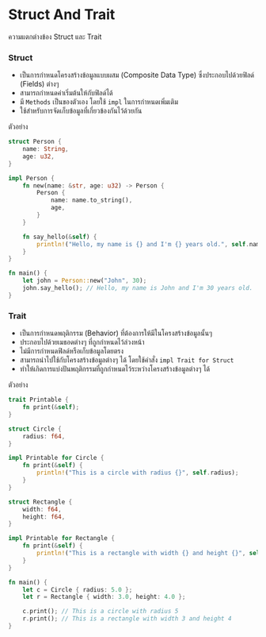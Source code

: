 # Struct And Trait

ความแตกต่างข้อง Struct และ Trait

### **Struct**

* เป็นการกำหนดโครงสร้างข้อมูลแบบผสม (Composite Data Type) ซึ่งประกอบไปด้วยฟิลด์ (Fields) ต่างๆ
* สามารถกำหนดค่าเริ่มต้นให้กับฟิลด์ได้
* มี `Methods` เป็นของตัวเอง โดยใช้ `impl` ในการกำหนดเพิ่มเติม
* ใช้สำหรับการจัดเก็บข้อมูลที่เกี่ยวข้องกันไว้ด้วยกัน

ตัวอย่าง

```rust
struct Person {
    name: String,
    age: u32,
}

impl Person {
    fn new(name: &str, age: u32) -> Person {
        Person {
            name: name.to_string(),
            age,
        }
    }

    fn say_hello(&self) {
        println!("Hello, my name is {} and I'm {} years old.", self.name, self.age);
    }
}

fn main() {
    let john = Person::new("John", 30);
    john.say_hello(); // Hello, my name is John and I'm 30 years old.
}
```

### **Trait**

* เป็นการกำหนดพฤติกรรม (Behavior) ที่ต้องการให้มีในโครงสร้างข้อมูลนั้นๆ
* ประกอบไปด้วยเมธอดต่างๆ ที่ถูกกำหนดไว้ล่วงหน้า
* ไม่มีการกำหนดฟิลด์หรือเก็บข้อมูลโดยตรง
* สามารถนำไปใช้กับโครงสร้างข้อมูลต่างๆ ได้ โดยใช้คำสั่ง `impl Trait for Struct`
* ทำให้เกิดการแบ่งปันพฤติกรรมที่ถูกกำหนดไว้ระหว่างโครงสร้างข้อมูลต่างๆ ได้

ตัวอย่าง

```rust
trait Printable {
    fn print(&self);
}

struct Circle {
    radius: f64,
}

impl Printable for Circle {
    fn print(&self) {
        println!("This is a circle with radius {}", self.radius);
    }
}

struct Rectangle {
    width: f64,
    height: f64,
}

impl Printable for Rectangle {
    fn print(&self) {
        println!("This is a rectangle with width {} and height {}", self.width, self.height);
    }
}

fn main() {
    let c = Circle { radius: 5.0 };
    let r = Rectangle { width: 3.0, height: 4.0 };

    c.print(); // This is a circle with radius 5
    r.print(); // This is a rectangle with width 3 and height 4
}
```
